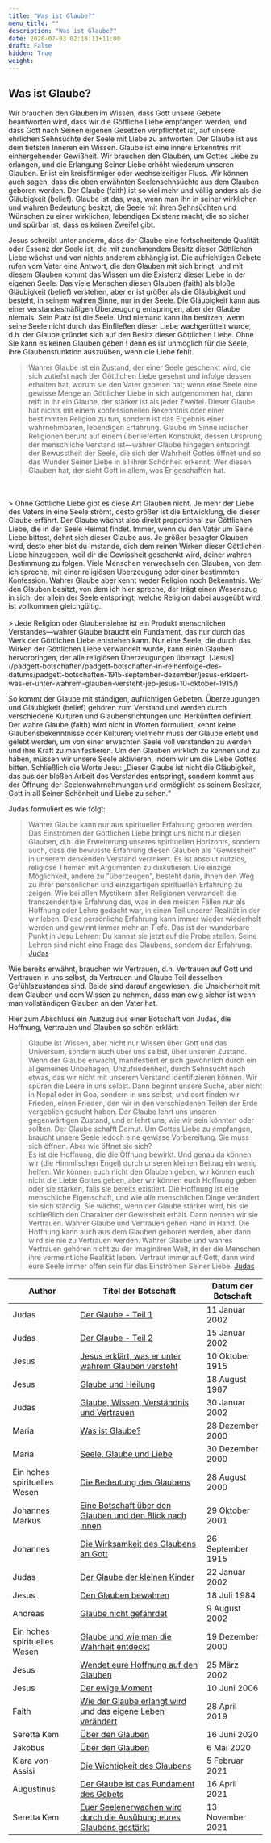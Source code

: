 ```yaml
---
title: "Was ist Glaube?"
menu_title: ""
description: "Was ist Glaube?"
date: 2020-07-03 02:18:11+11:00
draft: False
hidden: True
weight:
---
```

## Was ist Glaube?

Wir brauchen den Glauben im Wissen, dass Gott unsere Gebete beantworten wird, dass wir die Göttliche Liebe empfangen werden, und dass Gott nach Seinen eigenen Gesetzen verpflichtet ist, auf unsere ehrlichen Sehnsüchte der Seele mit Liebe zu antworten. Der Glaube ist aus dem tiefsten Inneren ein Wissen. Glaube ist eine innere Erkenntnis mit einhergehender Gewißheit. Wir brauchen den Glauben, um Gottes Liebe zu erlangen, und die Erlangung Seiner Liebe erhöht wiederum unseren Glauben. Er ist ein kreisförmiger oder wechselseitiger Fluss. Wir können auch sagen, dass die oben erwähnten Seelensehnsüchte aus dem Glauben geboren werden. Der Glaube (faith) ist so viel mehr und völlig anders als die Gläubigkeit (belief). Glaube ist das, was, wenn man ihn in seiner wirklichen und wahren Bedeutung besitzt, die Seele mit ihren Sehnsüchten und Wünschen zu einer wirklichen, lebendigen Existenz macht, die so sicher und spürbar ist, dass es keinen Zweifel gibt.  

Jesus schreibt unter anderm, dass der Glaube eine fortschreitende Qualität oder Essenz der Seele ist, die mit zunehmendem Besitz dieser Göttlichen Liebe wächst und von nichts anderem abhängig ist. Die aufrichtigen Gebete rufen vom Vater eine Antwort, die den Glauben mit sich bringt, und mit diesem Glauben kommt das Wissen um die Existenz dieser Liebe in der eigenen Seele. Das viele Menschen diesen Glauben (faith) als bloße Gläubigkeit (belief) verstehen, aber er ist größer als die Gläubigkeit und besteht, in seinem wahren Sinne, nur in der Seele. Die Gläubigkeit kann aus einer verstandesmäßigen Überzeugung entspringen, aber der Glaube niemals. Sein Platz ist die Seele. Und niemand kann ihn besitzen, wenn seine Seele nicht durch das Einfließen dieser Liebe wachgerüttelt wurde, d.h. der Glaube gründet sich auf den Besitz dieser Göttlichen Liebe. Ohne Sie kann es keinen Glauben geben ! denn es ist unmöglich für die Seele, ihre Glaubensfunktion auszuüben, wenn die Liebe fehlt.

> Wahrer Glaube ist ein Zustand, der einer Seele geschenkt wird, die sich zutiefst nach der Göttlichen Liebe gesehnt und infolge dessen erhalten hat, worum sie den Vater gebeten hat; wenn eine Seele eine gewisse Menge an Göttlicher Liebe in sich aufgenommen hat, dann reift in ihr ein Glaube, der stärker ist als jeder Zweifel. Dieser Glaube hat nichts mit einem konfessionellen Bekenntnis oder einer bestimmten Religion zu tun, sondern ist das Ergebnis einer wahrnehmbaren, lebendigen Erfahrung. Glaube im Sinne irdischer Religionen beruht auf einem überlieferten Konstrukt, dessen Ursprung der menschliche Verstand ist—wahrer Glaube hingegen entspringt der Bewusstheit der Seele, die sich der Wahrheit Gottes öffnet und so das Wunder Seiner Liebe in all ihrer Schönheit erkennt. Wer diesen Glauben hat, der sieht Gott in allem, was Er geschaffen hat.
<br>
<br>
> Ohne Göttliche Liebe gibt es diese Art Glauben nicht. Je mehr der Liebe des Vaters in eine Seele strömt, desto größer ist die Entwicklung, die dieser Glaube erfährt. Der Glaube wächst also direkt proportional zur Göttlichen Liebe, die in der Seele Heimat findet. Immer, wenn du den Vater um Seine Liebe bittest, dehnt sich dieser Glaube aus. Je größer besagter Glauben wird, desto eher bist du imstande, dich dem reinen Wirken dieser Göttlichen Liebe hinzugeben, weil dir die Gewissheit geschenkt wird, deiner wahren Bestimmung zu folgen. Viele Menschen verwechseln den Glauben, von dem ich spreche, mit einer religiösen Überzeugung oder einer bestimmten Konfession. Wahrer Glaube aber kennt weder Religion noch Bekenntnis. Wer den Glauben besitzt, von dem ich hier spreche, der trägt einen Wesenszug in sich, der allein der Seele entspringt; welche Religion dabei ausgeübt wird, ist vollkommen gleichgültig.
<br>
<br>
> Jede Religion oder Glaubenslehre ist ein Produkt menschlichen Verstandes—wahrer Glaube braucht ein Fundament, das nur durch das Werk der Göttlichen Liebe entstehen kann. Nur eine Seele, die durch das Wirken der Göttlichen Liebe verwandelt wurde, kann einen Glauben hervorbringen, der alle religiösen Überzeugungen überragt. [Jesus](/padgett-botschaften/padgett-botschaften-in-reihenfolge-des-datums/padgett-botschaften-1915-september-dezember/jesus-erklaert-was-er-unter-wahrem-glauben-versteht-jep-jesus-10-oktober-1915/)

So kommt der Glaube mit ständigen, aufrichtigen Gebeten. Überzeugungen und Gläubigkeit (belief) gehören zum Verstand und werden durch verschiedene Kulturen und Glaubensrichtungen und Herkünften definiert. Der wahre Glaube (faith) wird nicht in Worten formuliert, kennt keine Glaubensbekenntnisse oder Kulturen; vielmehr muss der Glaube erlebt und gelebt werden, um von einer erwachten Seele voll verstanden zu werden und ihre Kraft zu manifestieren. Um den Glauben wirklich zu kennen und zu haben, müssen wir unsere Seele aktivieren, indem wir um die Liebe Gottes bitten. Schließlich die Worte Jesu: „Dieser Glaube ist nicht die Gläubigkeit, das aus der bloßen Arbeit des Verstandes entspringt, sondern kommt aus der Öffnung der Seelenwahrnehmungen und ermöglicht es seinem Besitzer, Gott in all Seiner Schönheit und Liebe zu sehen.“  

Judas formuliert es wie folgt:  

> Wahrer Glaube kann nur aus spiritueller Erfahrung geboren werden. Das Einströmen der Göttlichen Liebe bringt uns nicht nur diesen Glauben, d.h. die Erweiterung unseres spirituellen Horizonts, sondern auch, dass die bewusste Erfahrung diesen Glauben als "Gewissheit" in unserem denkenden Verstand verankert. Es ist absolut nutzlos, religiöse Themen mit Argumenten zu diskutieren. Die einzige Möglichkeit, andere zu "überzeugen", besteht darin, ihnen den Weg zu ihrer persönlichen und einzigartigen spirituellen Erfahrung zu zeigen. Wie bei allen Mystikern aller Religionen verwandelt die transzendentale Erfahrung das, was in den meisten Fällen nur als Hoffnung oder Lehre gedacht war, in einen Teil unserer Realität in der wir leben. Diese persönliche Erfahrung kann immer wieder wiederholt werden und gewinnt immer mehr an Tiefe. Das ist der wunderbare Punkt in Jesu Lehren: Du kannst sie jetzt auf die Probe stellen. Seine Lehren sind nicht eine Frage des Glaubens, sondern der Erfahrung. [Judas](/aktuelle-botschaften/aktuelle-botschaften-in-reihenfolge-des-datums/aktuelle-botschaften-2002/teufel-in-schweine-verbannt-jesus-predigt-den-heiden-hr-judas-25-april-2002/)

Wie bereits erwähnt, brauchen wir Vertrauen, d.h. Vertrauen auf Gott und Vertrauen in uns selbst, da Vertrauen und Glaube Teil desselben Gefühlszustandes sind. Beide sind darauf angewiesen, die Unsicherheit mit dem Glauben und dem Wissen zu nehmen, dass man ewig sicher ist wenn man vollständigen Glauben an den Vater hat.

Hier zum Abschluss ein Auszug aus einer Botschaft von Judas, die Hoffnung, Vertrauen und Glauben so schön erklärt:  

> Glaube ist Wissen, aber nicht nur Wissen über Gott und das Universum, sondern auch über uns selbst, über unseren Zustand. Wenn der Glaube erwacht, manifestiert er sich gewöhnlich durch ein allgemeines Unbehagen, Unzufriedenheit, durch Sehnsucht nach etwas, das wir nicht mit unserem Verstand identifizieren können. Wir spüren die Leere in uns selbst. Dann beginnt unsere Suche, aber nicht in Nepal oder in Goa, sondern in uns selbst, und dort finden wir Frieden, einen Frieden, den wir in den verschiedenen Teilen der Erde vergeblich gesucht haben. Der Glaube lehrt uns unseren gegenwärtigen Zustand, und er lehrt uns, wie wir sein könnten oder sollten. Der Glaube schafft Demut. Um Gottes Liebe zu empfangen, braucht unsere Seele jedoch eine gewisse Vorbereitung. Sie muss sich öffnen. Aber wie öffnet sie sich?  
Es ist die Hoffnung, die die Öffnung bewirkt. Und genau da können wir (die Himmlischen Engel) durch unseren kleinen Beitrag ein wenig helfen. Wir können euch nicht den Glauben geben, wir können euch nicht die Liebe Gottes geben, aber wir können euch Hoffnung geben oder sie stärken, falls sie bereits existiert. Die Hoffnung ist eine menschliche Eigenschaft, und wie alle menschlichen Dinge verändert sie sich ständig. Sie wächst, wenn der Glaube stärker wird, bis sie schließlich den Charakter der Gewissheit erhält. Dann nennen wir sie Vertrauen. Wahrer Glaube und Vertrauen gehen Hand in Hand. Die Hoffnung kann auch aus dem Glauben geboren werden, aber dann wird sie nie zu Vertrauen werden. Wahrer Glaube und wahres Vertrauen gehören nicht zu der imaginären Welt, in der die Menschen ihre vermeintliche Realität leben. Vertraut immer auf Gott, dann wird eure Seele immer offen sein für das Einströmen Seiner Liebe.  [Judas](/aktuelle-botschaften/aktuelle-botschaften-in-reihenfolge-des-datums/aktuelle-botschaften-2002/glaube-wissen-verstaendnis-und-vertrauen-hr-judas-30-januar-2002/)

**Author** | **Titel der Botschaft** | **Datum der Botschaft**
---|---|---
Judas | [Der Glaube - Teil 1](/aktuelle-botschaften/aktuelle-botschaften-in-reihenfolge-des-datums/aktuelle-botschaften-2002/der-glaube-teil-1-hr-judas-11-januar-2002/) | 11 Januar 2002
Judas | [Der Glaube - Teil 2](/aktuelle-botschaften/aktuelle-botschaften-in-reihenfolge-des-datums/aktuelle-botschaften-2002/der-glaube-teil-2-hr-judas-15-januar-2002/) | 15 Januar 2002
Jesus | [Jesus erklärt, was er unter wahrem Glauben versteht](/padgett-botschaften/padgett-botschaften-in-reihenfolge-des-datums/padgett-botschaften-1915-september-dezember/jesus-erklaert-was-er-unter-wahrem-glauben-versteht-jep-jesus-10-oktober-1915/) | 10 Oktober 1915
Jesus | [Glaube und Heilung](/aktuelle-botschaften/aktuelle-botschaften-in-reihenfolge-des-datums/aktuelle-botschaften-1984-1994/glaube-und-heilung-dl-jesus-18-august-1987/) | 18 August 1987
Judas | [Glaube, Wissen, Verständnis und Vertrauen](/aktuelle-botschaften/aktuelle-botschaften-in-reihenfolge-des-datums/aktuelle-botschaften-2002/glaube-wissen-verstaendnis-und-vertrauen-hr-judas-30-januar-2002/) | 30 Januar 2002
Maria | [Was ist Glaube?](/aktuelle-botschaften/aktuelle-botschaften-in-reihenfolge-des-datums/aktuelle-botschaften-2000/was-ist-glaube-ar-maria-28-dezember-2000/) | 28 Dezember 2000
Maria | [Seele, Glaube und Liebe](/aktuelle-botschaften/aktuelle-botschaften-in-reihenfolge-des-datums/aktuelle-botschaften-2000/seele-glaube-und-liebe-ar-maria-30-dezember-2000/) | 30 Dezember 2000
Ein hohes spirituelles Wesen | [Die Bedeutung des Glaubens](/aktuelle-botschaften/aktuelle-botschaften-in-reihenfolge-des-datums/aktuelle-botschaften-2000/die-bedeutung-des-glaubens-ar-ein-hohes-spirituelles-wesen-28-august-2000/) | 28 August 2000
Johannes Markus | [Eine Botschaft über den Glauben und den Blick nach innen](/aktuelle-botschaften/aktuelle-botschaften-in-reihenfolge-des-datums/aktuelle-botschaften-2001/eine-botschaft-ueber-den-glauben-und-den-blick-nach-innen-hr-johannes-markus-29-oktober-2001/) | 29 Oktober 2001
Johannes | [Die Wirksamkeit des Glaubens an Gott](/padgett-botschaften/padgett-botschaften-in-reihenfolge-des-datums/padgett-botschaften-1915-september-dezember/die-wirksamkeit-des-glaubens-an-gott-jep-johannes-26-september-1915/) | 26 September 1915
Judas | [Der Glaube der kleinen Kinder](/aktuelle-botschaften/aktuelle-botschaften-in-reihenfolge-des-datums/aktuelle-botschaften-2002/der-glaube-der-kleinen-kinder-hr-judas-22-januar-2002/) | 22 Januar 2002
Jesus | [Den Glauben bewahren](/aktuelle-botschaften/aktuelle-botschaften-in-reihenfolge-des-datums/aktuelle-botschaften-1984-1994/den-glauben-bewahren-ks-jesus-18-juli-1984/) | 18 Juli 1984
Andreas | [Glaube nicht gefährdet](/aktuelle-botschaften/aktuelle-botschaften-in-reihenfolge-des-datums/aktuelle-botschaften-2002/glaube-nicht-gefaehrdet-ks-andreas-9-august-2002/) | 9 August 2002
Ein hohes spirituelles Wesen | [Glaube und wie man die Wahrheit entdeckt](/aktuelle-botschaften/aktuelle-botschaften-in-reihenfolge-des-datums/aktuelle-botschaften-2000/glaube-und-wie-man-die-wahrheit-entdeckt-ks-ein-hohes-spirituelles-wesen-19-dezember-2000/) | 19 Dezember 2000
Jesus | [Wendet eure Hoffnung auf den Glauben](/aktuelle-botschaften/aktuelle-botschaften-in-reihenfolge-des-datums/aktuelle-botschaften-2002/wendet-eure-hoffnung-auf-den-glauben-ar-jesus-25-maerz-2002/) | 25 März 2002
Jesus | [Der ewige Moment](/aktuelle-botschaften/aktuelle-botschaften-in-reihenfolge-des-datums/aktuelle-botschaften-2006-2010/der-ewige-moment-ar-jesus-10-juni-2006/) | 10 Juni 2006
Faith | [Wie der Glaube erlangt wird und das eigene Leben verändert](/aktuelle-botschaften/aktuelle-botschaften-in-reihenfolge-des-datums/aktuelle-botschaften-2019/wie-der-glaube-erlangt-wird-und-das-eigene-leben-veraendert-mc-faith-28-april-2019/) | 28 April 2019
Seretta Kem | [Über den Glauben](/aktuelle-botschaften/aktuelle-botschaften-in-reihenfolge-des-datums/aktuelle-botschaften-2020/ueber-den-glauben-hm-seretta-kem-16-juni-2020/) | 16 Juni 2020
Jakobus | [Über den Glauben](/aktuelle-botschaften/aktuelle-botschaften-in-reihenfolge-des-datums/aktuelle-botschaften-2020/ueber-den-glauben-hm-jakobus-6-mai-2020/) | 6 Mai 2020
Klara von Assisi | [Die Wichtigkeit des Glaubens](/aktuelle-botschaften/aktuelle-botschaften-in-reihenfolge-des-datums/aktuelle-botschaften-2021/die-wichtigkeit-des-glaubens-jw-klara-von-assisi-5-februar-2021/) | 5 Februar 2021
Augustinus | [Der Glaube ist das Fundament des Gebets](/aktuelle-botschaften/aktuelle-botschaften-in-reihenfolge-des-datums/aktuelle-botschaften-2021/der-glaube-ist-das-fundament-des-gebets-af-augustinus-16-april-2021/) | 16 April 2021
Seretta Kem | [Euer Seelenerwachen wird durch die Ausübung eures Glaubens gestärkt](/aktuelle-botschaften/aktuelle-botschaften-in-reihenfolge-des-datums/aktuelle-botschaften-2021/euer-seelenerwachen-wird-durch-die-ausuebung-eures-glaubens-gestaerkt-af-seretta-kem-13-november-2021/) | 13 November 2021
